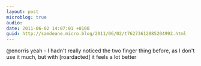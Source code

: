 ```yaml
---
layout: post
microblog: true
audio: 
date: 2011-06-02 14:07:01 +0100
guid: http://samdeane.micro.blog/2011/06/02/t76273612885204992.html
---
```

@enorris yeah - I hadn't really noticed the two finger thing before, as I don't use it much, but with [roardacted] it feels a lot better
